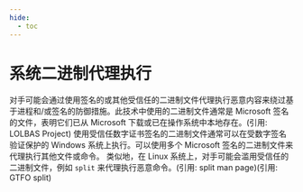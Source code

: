 ```yaml
---
hide:
  - toc
---
```


# 系统二进制代理执行

对手可能会通过使用签名的或其他受信任的二进制文件代理执行恶意内容来绕过基于进程和/或签名的防御措施。此技术中使用的二进制文件通常是 Microsoft 签名的文件，表明它们已从 Microsoft 下载或已在操作系统中本地存在。(引用: LOLBAS Project) 使用受信任数字证书签名的二进制文件通常可以在受数字签名验证保护的 Windows 系统上执行。可以使用多个 Microsoft 签名的二进制文件来代理执行其他文件或命令。  类似地，在 Linux 系统上，对手可能会滥用受信任的二进制文件，例如 <code>split</code> 来代理执行恶意命令。(引用: split man page)(引用: GTFO split)
